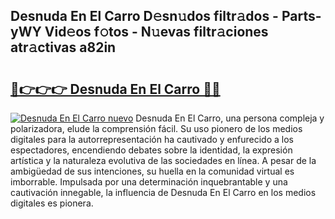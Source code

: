 ## Desnuda En El Carro D𝚎sn𝚞dos filtr𝚊dos - Parts-yWY Vid𝚎os f𝚘tos - N𝚞evas filtr𝚊ciones atr𝚊ctivas a82in

# <h2><a href="http://mb84ov.tromn.icu/?c=Desnuda+En+El+Carro">🔗👉👉👉 Desnuda En El Carro 🔗🔗</a></h2>

[![Desnuda En El Carro nuevo](https://i.imgur.com/pEAQMta.gif)](http://mb84ov.tromn.icu/?c=Desnuda+En+El+Carro)
Desnuda En El Carro, una persona compleja y polarizadora, elude la comprensión fácil. Su uso pionero de los medios digitales para la autorrepresentación ha cautivado y enfurecido a los espectadores, encendiendo debates sobre la identidad, la expresión artística y la naturaleza evolutiva de las sociedades en línea. A pesar de la ambigüedad de sus intenciones, su huella en la comunidad virtual es imborrable. Impulsada por una determinación inquebrantable y una cautivación innegable, la influencia de Desnuda En El Carro en los medios digitales es pionera.
